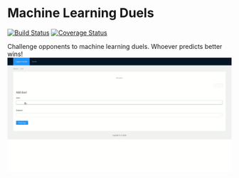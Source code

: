 Machine Learning Duels
======================
[![Build Status](https://travis-ci.org/myslak71/ml_duels.svg?branch=master)](https://travis-ci.org/myslak71/ml_duels)
[![Coverage Status](https://coveralls.io/repos/github/myslak71/ml_duels/badge.svg?branch=master)](https://coveralls.io/github/myslak71/ml_duels?branch=master)

Challenge opponents to machine learning duels. Whoever predicts better wins!
![](presentation.gif)


